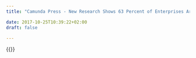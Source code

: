 ```yaml
---
title: "Camunda Press - New Research Shows 63 Percent of Enterprises Are Adopting Microservices Architectures Yet 50 Percent Are Unaware of the Impact on Revenue-Generating Business Processes | Camunda BPM"

date: 2017-10-25T10:39:22+02:00
draft: false

---
```

{{<press-single
title="New Research Shows 63 Percent of Enterprises Are Adopting Microservices Architectures Yet 50 Percent Are Unaware of the Impact on Revenue-Generating Business Processes"
text="*Camunda Survey Reveals Digital Transformation Is Very Important to Virtually All Software Pros and More Than Half Say Digital Disruption is Accelerating Very Rapidly*<br><br>__BERLIN and SAN FRANCISCO, September 20, 2018__ - As companies bring more business functions online through digital transformation initiatives, the adoption of microservices architectures is becoming mainstream, according to a survey of 354 enterprises conducted by Camunda. Sixty-three percent of companies surveyed are currently using microservices architectures, with “improved employee efficiency,” “improved customer/end-user experience,” and “cost savings on infrastructure and other development tools” as the top three business benefits cited. The global survey was conducted in July 2018 and represents the views of software architects, engineering managers and other experts in application development, across 51 countries and twelve industries.<br><br>Despite the growing popularity of microservices, the survey reveals that the majority of enterprises are largely unaware of the impact microservices architectures may have on their revenue-generating business processes. While 84 percent of enterprises factor business workflows into their broader business processes or workflows equation, only 45 percent explicitly document the business processes their microservices are part of. Additionally, the top challenge enterprises stated they are facing or are expecting to face with microservices architectures is lack of visibility into end-to-end business processes that span multiple microservices. <br><br>Of the companies using/planning to use microservices:<br>• 60 percent of respondents is doing so to achieve faster time to market for new products and services, and 54 percent is doing so to support digital transformation and to power next-generation applications. <br>• 58 percent run or plan to run between 10-49 microservices in production, and 15 percent run or plan to run more than 100. <br>• Lack of visibility into end-to-end business processes that span multiple microservices (59 percent), error handling issues at the boundary of two or more microservices (50 percent) and communication between teams (46 percent) are the top challenges respondents expect to face.<br><br>“Microservices architectures provide teams with autonomy and flexibility but also introduce significant new challenges because a company’s core business processes nearly always span multiple microservices, making it difficult to gain visibility into the current state of an end-to-end process and to ensure that errors within a process are handled reliably and consistently,” said Jakob Freund, co-founder and CEO of Camunda. “Camunda’s survey makes it clear that while enterprises are adopting microservices for compelling reasons, the majority will be unintentionally limiting the benefits from the architecture and may even be impeding their ability to provide a better end user experience.”<br><br>Companies across many industries report they are undergoing digital transformation, with 90 percent of respondents saying that digital disruption has been accelerating either moderately, very or extremely rapidly in their industry over the past eighteen months. <br><br>Surprisingly, given the rapid rate of change, respondents were not that bullish about budgets. Almost half expected their team’s budget to stay the same (49 percent), while only four out of ten (43 percent) expected it to grow. <br><br>Application Development Trends<br>• 88 percent plan on using REST APIs for communication between microservices, while only 46 percent plan on using Apache Kafka, 30 percent plan on using RabbitMQ, and 21% plan on using Apache ActiveMQ.<br>• Only 21 percent are facing or expecting to face security issues with a microservices architecture due to a large number of services.<br>• But, more than half (56 percent) expected the size of their teams to increase in the next year, with only 3 percent expecting a decline.<br>• 73 percent of firms using or planning to use microservices see it as very or extremely beneficial for building next-generation services and applications.<br>• Nearly two thirds of the organizations surveyed (63 percent) are building some (18 percent) or all (46 percent) of their applications using microservices. <br>• An additional quarter of organizations (28 percent) are considering using microservices for future applications <br><br>Companies report that the top reasons for adopting a microservices architecture are:<br>• Improved scalability of applications (64 percent)<br>• Faster time to market for new products and services (60 percent)<br>• Supporting digital transformation efforts and powering next-generation applications (54 percent)<br>• Giving development teams more autonomy (54 percent)<br>• Increasing application resilience (50 percent)<br><br>“Our survey found that of those firms using microservices, sixty-four percent agree that microservices are a very or extremely important enabling technology for digital transformation,” said Freund. “And even more see the benefits of using a microservices orchestration engine like Camunda. Sixty-nine percent of firms are using or planning to use Camunda BPM for visibility into end-to-end business processes and microservices orchestration use.”<br><br>__About the Survey__<br>On behalf of Camunda, Researchscape International surveyed a range of worldwide professionals involved in the construction of applications about usage, attitudes and adoption of microservices architecture. This online survey had 354 respondents and was fielded from July 9 to July 30, 2018. Half the respondents were software architects (54 percent), 17 percent were software engineers, with the rest fairly evenly distributed between business analysts, product managers, engineering managers and other roles in application development. The countries with the broadest participation were Germany (26 percent), Russia (14 percent), and the United States (9 percent). In all, respondents from 51 countries participated in the study. <br><br>The survey respondents spanned more than twelve industries. Finance, insurance and real estate (28 percent) and software (27 percent) industries made up the majority, with telecommunications (8 percent), government (6 percent), Internet (5 percent), and transportation and warehousing (also 5 percent) rounding out the top five industries.<br><br>__About Camunda__<br>Camunda is a software company reinventing workflow automation. Hundreds of companies including 24 Hour Fitness, AT&T, Lufthansa Technik and Zalando trust Camunda to automate core business processes to the highest possible extent, allowing their business to scale and revenue to grow without proportionally increasing operating costs.<br><br>With its open source-based workflow automation and decision platform, Camunda provides detailed visibility into business operations across distributed systems, boosts system resilience and enables enterprises to overcome “big workflow” challenges resulting from digital transformation. One of the fastest growing companies in EMEA as ranked by Deloitte, Camunda is based in Berlin with offices in San Francisco and Denver, USA. To learn more visit: https://camunda.com/ <br><br>__Media Contacts:__<br>Jessica Jaffe, Sift Communications, Jessica.Jaffe@siftpr.com <br>Jill Reed, Sift Communications, Jill.Reed@siftpr.com<br>"
date="2018-09-20">}}